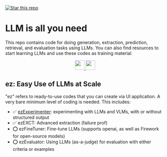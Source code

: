 [![Star this repo](https://img.shields.io/github/stars/Nadkarni-Lab/LLM_is_all_you_need.svg?style=social)](https://github.com/Nadkarni-Lab/LLM_is_all_you_need/stargazers)

# LLM is all you need
This repo contains code for doing generation, extraction, prediction, retrieval, and evaluation tasks using LLMs. You can also find resources to start learning LLMs and use these codes as training material. 

<P align="center">
	<a href="https://github.com/Sdamirsa/HappyTreeResearchFriends/blob/main/LLM-learning-path.md">
	  <img src="https://img.shields.io/badge/Learning-LLM%20pathway-blue?logo=notepadplusplus" height="30"/>
	</a>   
	<a href="https://github.com/Nadkarni-Lab/LLM_is_all_you_need/blob/main/LLM-code-examples.md">
	  <img src="https://img.shields.io/badge/Code-reusable%20examples-pink?logo=darkreader" height="30"/>
	</a>
	
</P>



## ez: Easy Use of LLMs at Scale

"ez" refers to ready-to-use codes that you can create via UI application. A very bare minimum level of coding is needed. This includes:

- ✅ [ezExperimenter](https://github.com/Nadkarni-Lab/LLM_is_all_you_need/tree/main/ezExperimenter_0.1): experimenting with LLMs and VLMs, with or without structured output
- ✅ ezEXCT: Advanced extraction (failure prof)
- ⭕ ezFineTuner: Fine-tune LLMs (supports openai, as well as Firework for open-source models)
- ⭕ ezEvaluator: Using LLMs (as-a-judge) for evaluation with either criteria or examples 
